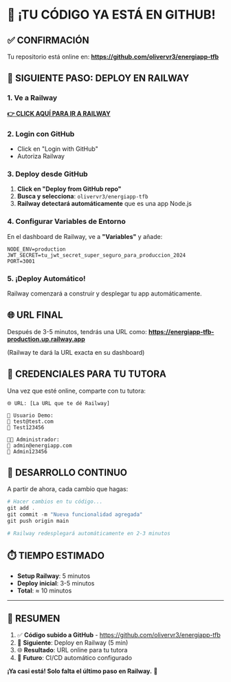 # 🎉 ¡TU CÓDIGO YA ESTÁ EN GITHUB!

## ✅ CONFIRMACIÓN
Tu repositorio está online en: **https://github.com/olivervr3/energiapp-tfb**

## 🚀 SIGUIENTE PASO: DEPLOY EN RAILWAY

### 1. Ve a Railway
**[👉 CLICK AQUÍ PARA IR A RAILWAY](https://railway.app/new)**

### 2. Login con GitHub
- Click en "Login with GitHub"
- Autoriza Railway

### 3. Deploy desde GitHub
1. **Click en "Deploy from GitHub repo"**
2. **Busca y selecciona**: `olivervr3/energiapp-tfb`
3. **Railway detectará automáticamente** que es una app Node.js

### 4. Configurar Variables de Entorno
En el dashboard de Railway, ve a **"Variables"** y añade:

```
NODE_ENV=production
JWT_SECRET=tu_jwt_secret_super_seguro_para_produccion_2024
PORT=3001
```

### 5. ¡Deploy Automático!
Railway comenzará a construir y desplegar tu app automáticamente.

## 🌐 URL FINAL

Después de 3-5 minutos, tendrás una URL como:
**https://energiapp-tfb-production.up.railway.app**

(Railway te dará la URL exacta en su dashboard)

## 👤 CREDENCIALES PARA TU TUTORA

Una vez que esté online, comparte con tu tutora:

```
🌐 URL: [La URL que te dé Railway]

👤 Usuario Demo:
📧 test@test.com
🔑 Test123456

👨‍💼 Administrador:
📧 admin@energiapp.com
🔑 Admin123456
```

## 🔄 DESARROLLO CONTINUO

A partir de ahora, cada cambio que hagas:

```powershell
# Hacer cambios en tu código...
git add .
git commit -m "Nueva funcionalidad agregada"
git push origin main

# Railway redesplegará automáticamente en 2-3 minutos
```

## ⏱️ TIEMPO ESTIMADO

- **Setup Railway**: 5 minutos
- **Deploy inicial**: 3-5 minutos
- **Total**: ≈ 10 minutos

---

## 🎯 RESUMEN

1. ✅ **Código subido a GitHub** - https://github.com/olivervr3/energiapp-tfb
2. 🔄 **Siguiente**: Deploy en Railway (5 min)
3. 🌐 **Resultado**: URL online para tu tutora
4. 🚀 **Futuro**: CI/CD automático configurado

**¡Ya casi está! Solo falta el último paso en Railway.** 🌟
